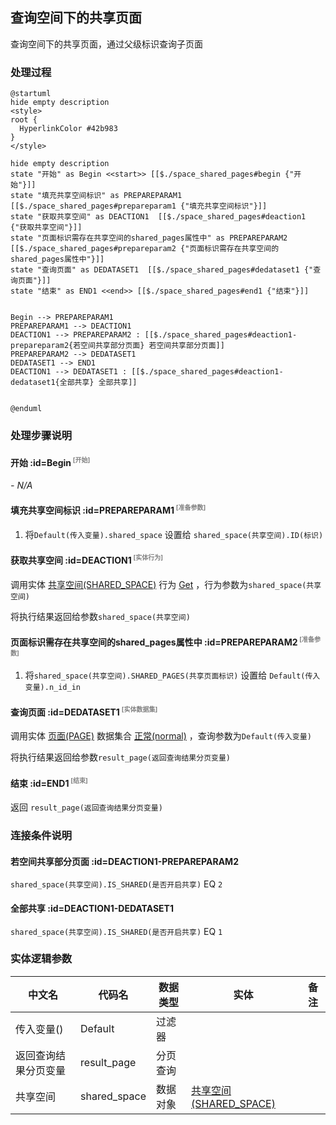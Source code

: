 ## 查询空间下的共享页面 <!-- {docsify-ignore-all} -->

   查询空间下的共享页面，通过父级标识查询子页面

### 处理过程

```plantuml
@startuml
hide empty description
<style>
root {
  HyperlinkColor #42b983
}
</style>

hide empty description
state "开始" as Begin <<start>> [[$./space_shared_pages#begin {"开始"}]]
state "填充共享空间标识" as PREPAREPARAM1  [[$./space_shared_pages#prepareparam1 {"填充共享空间标识"}]]
state "获取共享空间" as DEACTION1  [[$./space_shared_pages#deaction1 {"获取共享空间"}]]
state "页面标识需存在共享空间的shared_pages属性中" as PREPAREPARAM2  [[$./space_shared_pages#prepareparam2 {"页面标识需存在共享空间的shared_pages属性中"}]]
state "查询页面" as DEDATASET1  [[$./space_shared_pages#dedataset1 {"查询页面"}]]
state "结束" as END1 <<end>> [[$./space_shared_pages#end1 {"结束"}]]


Begin --> PREPAREPARAM1
PREPAREPARAM1 --> DEACTION1
DEACTION1 --> PREPAREPARAM2 : [[$./space_shared_pages#deaction1-prepareparam2{若空间共享部分页面} 若空间共享部分页面]]
PREPAREPARAM2 --> DEDATASET1
DEDATASET1 --> END1
DEACTION1 --> DEDATASET1 : [[$./space_shared_pages#deaction1-dedataset1{全部共享} 全部共享]]


@enduml
```


### 处理步骤说明

#### 开始 :id=Begin<sup class="footnote-symbol"> <font color=gray size=1>[开始]</font></sup>



*- N/A*
#### 填充共享空间标识 :id=PREPAREPARAM1<sup class="footnote-symbol"> <font color=gray size=1>[准备参数]</font></sup>



1. 将`Default(传入变量).shared_space` 设置给  `shared_space(共享空间).ID(标识)`

#### 获取共享空间 :id=DEACTION1<sup class="footnote-symbol"> <font color=gray size=1>[实体行为]</font></sup>



调用实体 [共享空间(SHARED_SPACE)](module/Wiki/shared_space.md) 行为 [Get](module/Wiki/shared_space#行为) ，行为参数为`shared_space(共享空间)`

将执行结果返回给参数`shared_space(共享空间)`

#### 页面标识需存在共享空间的shared_pages属性中 :id=PREPAREPARAM2<sup class="footnote-symbol"> <font color=gray size=1>[准备参数]</font></sup>



1. 将`shared_space(共享空间).SHARED_PAGES(共享页面标识)` 设置给  `Default(传入变量).n_id_in`

#### 查询页面 :id=DEDATASET1<sup class="footnote-symbol"> <font color=gray size=1>[实体数据集]</font></sup>



调用实体 [页面(PAGE)](module/Wiki/article_page.md) 数据集合 [正常(normal)](module/Wiki/article_page#数据集合) ，查询参数为`Default(传入变量)`

将执行结果返回给参数`result_page(返回查询结果分页变量)`

#### 结束 :id=END1<sup class="footnote-symbol"> <font color=gray size=1>[结束]</font></sup>



返回 `result_page(返回查询结果分页变量)`


### 连接条件说明
#### 若空间共享部分页面 :id=DEACTION1-PREPAREPARAM2

`shared_space(共享空间).IS_SHARED(是否开启共享)` EQ `2`
#### 全部共享 :id=DEACTION1-DEDATASET1

`shared_space(共享空间).IS_SHARED(是否开启共享)` EQ `1`


### 实体逻辑参数

|    中文名   |    代码名    |  数据类型    |  实体   |备注 |
| --------| --------| -------- | -------- | --------   |
|传入变量(<i class="fa fa-check"/></i>)|Default|过滤器|||
|返回查询结果分页变量|result_page|分页查询|||
|共享空间|shared_space|数据对象|[共享空间(SHARED_SPACE)](module/Wiki/shared_space.md)||

